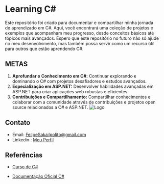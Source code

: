 
# Learning C# 

Este repositório foi criado para documentar e compartilhar minha jornada de aprendizado em C#. Aqui, você encontrará uma coleção de projetos e exemplos que acompanham meu progresso, desde conceitos básicos até tópicos mais avançados. Espero que este repositório no futuro não só ajude no meu desenvolvimento, mas também possa servir como um recurso útil para outros que estão aprendendo C#.


## METAS
1. **Aprofundar o Conhecimento em C#:** Continuar explorando e dominando o C# com projetos desafiadores e estudos avançados.
2. **Especialização em ASP.NET:** Desenvolver habilidades avançadas em ASP.NET para criar aplicações web robustas e eficientes.
3. **Contribuições e Compartilhamento:** Compartilhar conhecimentos e colaborar com a comunidade através de contribuições e projetos open source relacionados a C# e ASP.NET.
![Logo](https://cdn.prod.website-files.com/6047a9e35e5dc54ac86ddd90/63065002cd563e1cd1cead28_eaadfe64.png)


## Contato

- Email: FelipeSakaiIpolito@gmail.com
- Linkedin : [Meu Perfil](https://www.linkedin.com/in/felipe-sakai-ipolito-a04a5b2a8/)


## Referências

 - [Curso de C#](https://www.udemy.com/course/programacao-orientada-a-objetos-csharp/)
 
 - [Documentação Oficial C#](https://docs.microsoft.com/en-us/dotnet/csharp/)

 
 
